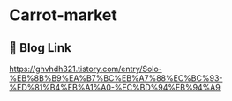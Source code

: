 # Carrot-market

## 🔗 Blog Link

https://ghvhdh321.tistory.com/entry/Solo-%EB%8B%B9%EA%B7%BC%EB%A7%88%EC%BC%93-%ED%81%B4%EB%A1%A0-%EC%BD%94%EB%94%A9

